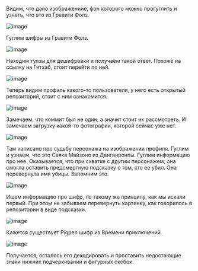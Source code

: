 Видим, что дано изображениие, фон которого можно прогуглить и узнать, что это из Гравити Фолз.

![image](https://github.com/bysmaks/baumanka_ctf/assets/74861618/8c07ce96-5c99-41c8-9fa0-eff629cbb5d0)

Гуглим шифры из Гравити Фолз.

![image](https://github.com/bysmaks/baumanka_ctf/assets/74861618/b51b6f07-7525-437a-b665-caee2c9674fb)

Находим тулзы для дешифровки и получаем такой ответ. Похоже на ссылку на Гитхаб, стоит перейти по ней.

![image](https://github.com/bysmaks/baumanka_ctf/assets/74861618/acf0973b-e20d-4ba2-a524-d2b4e971c9e2)

Теперь видим профиль какого-то пользователя, у него есть открытый репозиторий, стоит с ним ознакомится.

![image](https://github.com/bysmaks/baumanka_ctf/assets/74861618/2858c012-604d-4fb6-9d70-53be4f5d85d6)

Замечаем, что коммит был не один, а значит стоит их рассмотреть. И замечаем загрузку какой-то фотографии, которой сейчас уже нет.

![image](https://github.com/bysmaks/baumanka_ctf/assets/74861618/92e89d1c-8e05-429d-8853-ae8a92267c09)

Там написано про судьбу персонажа на изображении профиля. Гуглим и узнаем, что это Саяка Майзоно из Данганронпы. Гуглим информацию про нее. Оказывается, что при схватке с другим персонажем, она смогла оставить предсмертную подсказку о том, кто ее убил. Она перевернула имя убицы. Запомним это.

![image](https://github.com/bysmaks/baumanka_ctf/assets/74861618/1de58cf4-7026-461b-81fb-dbcf70ab93ef)

Ищем информацию про шифр, по такому же принципу, как мы искали первый. При этом не забываем перевернуть картинку, как говорилось в репозитории в виде подсказки.

![image](https://github.com/bysmaks/baumanka_ctf/assets/74861618/acfa055e-7426-491b-86e8-712e2fdac601)

Кажется существует Pigpen шифр из Времени приключений.

![image](https://github.com/bysmaks/baumanka_ctf/assets/74861618/20b842df-e095-4718-b43d-9a0c53e9207f)

Получается, осталось его декодировать и проставить недостающие знаки нижних подчеркиваний и фигурных скобок.

